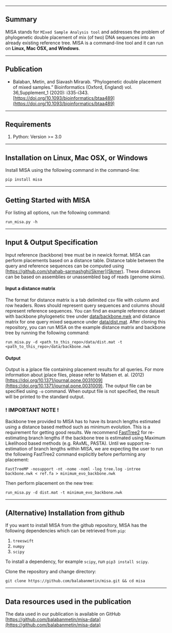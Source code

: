 

------------------------------------
Summary
------------------------------------
MISA stands for `MIxed Sample Analysis tool` and addresses the problem of phylogenetic double placement of mix (of two) DNA sequences into an already existing reference tree.  MISA is a command-line tool and it can run on **Linux, Mac OSX, and Windows**.


------------------------------------
Publication
------------------------------------

* Balaban, Metin, and Siavash Mirarab. “Phylogenetic double placement of mixed samples.” Bioinformatics (Oxford, England) vol. 36,Supplement_1 (2020): i335-i343. [https://doi.org/10.1093/bioinformatics/btaa489](https://doi.org/10.1093/bioinformatics/btaa489)


------------------------------------
Requirements
------------------------------------
1. Python: Version >= 3.0

------------------------------------
Installation on Linux, Mac OSX, or Windows
------------------------------------

Install MISA using the following command in the command-line:

`pip install misa`


---------------------------------------------
Getting Started with MISA
---------------------------------------------

For listing all options, run the following command:

`run_misa.py -h`

---------------------------------------------
Input & Output Specification
---------------------------------------------

Input reference (backbone) tree must be in newick format. MISA can perform placements based on a distance table. Distance table between the query and reference sequences can be computed using [https://github.com/shahab-sarmashghi/Skmer](Skmer). These distances can be based on assemblies or unassembled bag of reads (genome skims).


#### Input a distance matrix
The format for distance matrix is a tab delimited csv file with column and row headers. Rows should represent query sequences and columns should represent reference sequences. You can find an example reference dataset with backbone phylogenetic tree under [data/backbone.nwk](data/backbone.nwk) and distance matrix for one query mixed sequence under [data/dist.mat](data/dist.mat).
After cloning this repository, you can run MISA on the example distance matrix and backbone tree by running the following command:

`run_misa.py -d <path_to_this_repo>/data/dist.mat -t <path_to_this_repo>/data/backbone.nwk`


#### Output
Output is a jplace file containing placement results for all queries. For more information about jplace files, please refer to Matsen et. al. (2012) [https://doi.org/10.1371/journal.pone.0031009](https://doi.org/10.1371/journal.pone.0031009). The output file can be specified using `-o` command. When output file is not specified, the result will be printed to the standard output.

### ! IMPORTANT NOTE !

Backbone tree provided to MISA has to have its branch lengths estimated using a distance based method such as minimum evolution. This is a requirement for getting good results. We recommend [FastTree2](http://www.microbesonline.org/fasttree/) for re-estimating branch lengths if the backbone tree is estimated using Maximum Likelihood based methods (e.g. RAxML, PASTA). Until we support re-estimation of branch lengths within MISA, we are expecting the user to run the following  FastTree2 command explicitly before performing any placement:

`FastTreeMP -nosupport -nt -nome -noml -log tree.log -intree backbone.nwk < ref.fa > minimum_evo_backbone.nwk`

Then perform placement on the new tree:

`run_misa.py -d dist.mat -t minimum_evo_backbone.nwk`

------------------------------------
(Alternative) Installation from github
------------------------------------

If you want to install MISA from the github repository, MISA has the following dependencies which can be retrieved from `pip`:

1. `treeswift`
2. `numpy`
3. `scipy`

To install a dependency, for example `scipy`, run `pip3 install scipy`.

Clone the repository and change directory:

`git clone https://github.com/balabanmetin/misa.git && cd misa`


------------------------------------
Data resources used in the publication
------------------------------------

The data used in our publication is available on GitHub [https://github.com/balabanmetin/misa-data](https://github.com/balabanmetin/misa-data)


